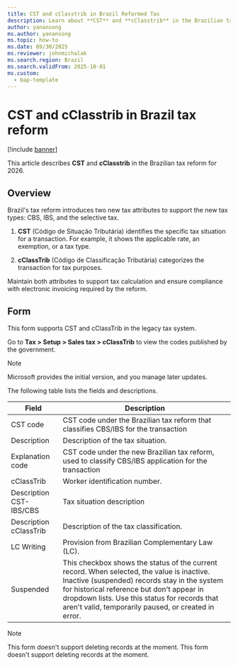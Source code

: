 ```yaml
---
title: CST and cClasstrib in Brazil Reformed Tax 
description: Learn about **CST** and **cClasstrib** in the Brazilian tax reform for 2026
author: yanansong
ms.author: yanansong
ms.topic: how-to
ms.date: 09/30/2025
ms.reviewer: johnmichalak
ms.search.region: Brazil
ms.search.validFrom: 2025-10-01
ms.custom: 
  - bap-template
---
```


# CST and cClasstrib in Brazil tax reform

[!include [banner](../../includes/banner.md)]

This article describes **CST** and **cClasstrib** in the Brazilian tax reform for 2026.

## Overview
Brazil's tax reform introduces two new tax attributes to support the new tax types: CBS, IBS, and the selective tax.

1. **CST** (Código de Situação Tributária) identifies the specific tax situation for a transaction. For example, it shows the applicable rate, an exemption, or a tax type.

1. **cClassTrib** (Código de Classificação Tributária) categorizes the transaction for tax purposes.

Maintain both attributes to support tax calculation and ensure compliance with electronic invoicing required by the reform.

## Form
This form supports CST and cClassTrib in the legacy tax system.

Go to **Tax > Setup > Sales tax > cClassTrib** to view the codes published by the government.

> [!NOTE]
> Microsoft provides the initial version, and you manage later updates.

The following table lists the fields and descriptions.

| Field                                                                   | Description                                                                                                                                                                                                      |
|-------------------------------------------------------------------------|-------------------------------------------------------------------------------------------------------------------------------------------------------------------------------------------------------------------|
| CST code                                                                | CST code under the Brazilian tax reform that classifies CBS/IBS for the transaction                                                                          |
| Description                                                             | Description of the tax situation.                                                                                                                                  |
| Explanation code                                                        | CST code under the new Brazilian tax reform, used to classify CBS/IBS application for the transaction                                                                                                            |
| cClassTrib                                                              | Worker identification number.                                                                                                                                                                                 |
| Description CST-IBS/CBS                                                 | Tax situation description 
| Description cClassTrib                                                  | Description of the tax classification. 
| LC Writing                                                              | Provision from Brazilian Complementary Law (LC).
| Suspended                                                              | This checkbox shows the status of the current record. When selected, the value is inactive. Inactive (suspended) records stay in the system for historical reference but don't appear in dropdown lists. Use this status for records that aren't valid, temporarily paused, or created in error.

> [!NOTE]
> This form doesn't support deleting records at the moment.
> This form doesn't support deleting records at the moment.
